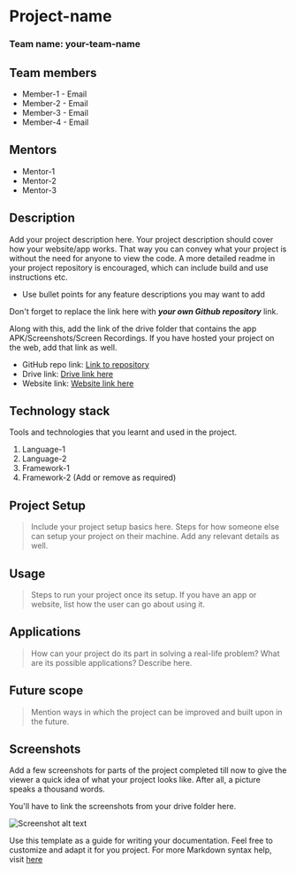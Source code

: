 # Project-name

### Team name: your-team-name

## Team members
* Member-1 - Email
* Member-2 - Email
* Member-3 - Email
* Member-4 - Email

## Mentors
* Mentor-1
* Mentor-2 
* Mentor-3

## Description
Add your project description here. Your project description should cover how your website/app works. That way you can convey what your project is without the need for anyone to view the code. A more detailed readme in your project repository is encouraged, which can include build and use instructions etc.

* Use bullet points for any feature descriptions you may want to add


Don't forget to replace the link here with **_your own Github repository_** link.

Along with this, add the link of the drive folder that contains the app APK/Screenshots/Screen Recordings. If you have hosted your project on the web, add that link as well.

* GitHub repo link: [Link to repository](https://github.com/your-repo-link)
* Drive link: [Drive link here](https://drive.google.com/)
* Website link: [Website link here](www.google.com)

## Technology stack

Tools and technologies that you learnt and used in the project.

1. Language-1
2. Language-2
3. Framework-1
4. Framework-2 (Add or remove as required)

## Project Setup
>Include your project setup basics here. Steps for how someone else can setup your project on their machine. Add any relevant details as well.

## Usage
>Steps to run your project once its setup. If you have an app or website, list how the user can go about using it.

## Applications
>How can your project do its part in solving a real-life problem? What are its possible applications? Describe here.

## Future scope
>Mention ways in which the project can be improved and built upon in the future.

## Screenshots
Add a few screenshots for parts of the project completed till now to give the viewer a quick idea of what your project looks like. After all, a picture speaks a thousand words.

You'll have to link the screenshots from your drive folder here.

![Screenshot alt text](https://thecodinglove.com/wp-content/uploads/2019/03/img_0846.jpg "Here is a screenshot")

Use this template as a guide for writing your documentation. Feel free to customize and adapt it for you project.
For more Markdown syntax help, visit [here](https://www.markdownguide.org/basic-syntax/)
